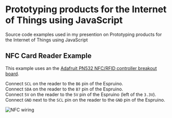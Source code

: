 # Prototyping products for the Internet of Things using JavaScript

Source code examples used in my presention on Prototyping products for the Internet of Things using JavaScript

## NFC Card Reader Example

This example uses an the [Adafruit PN532 NFC/RFID controller breakout board](https://www.adafruit.com/product/364).

Connect `SCL` on the reader to the `B6` pin of the Espruino.   
Connect `SDA` on the reader to the `B7` pin of the Espruino.  
Connect `5V` on the reader to the `5V` pin of the Espruino (left of the `3.3V`).  
Connect `GND` next to the `SCL` pin on the reader to the `GND` pin of the Espruino.

![NFC wiring](https://farm1.staticflickr.com/977/28425769188_4765503bc3_k_d.jpg)
